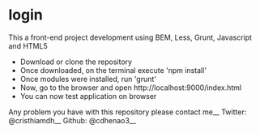 # login
This a front-end project development using BEM, Less, Grunt, Javascript and HTML5

- Download or clone the repository
- Once downloaded, on the terminal execute 'npm install' 
- Once modules were installed, run 'grunt'
- Now, go to the browser and open http://localhost:9000/index.html
- You can now test application on browser

Any problem you have with this repository please contact me__
Twitter: @cristhiamdh__
Github: @cdhenao3__